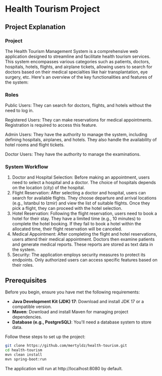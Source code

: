 # Health Tourism Project

## Project Explanation
### Project
The Health Tourism Management System is a comprehensive web application designed to streamline and facilitate health 
tourism services. This system encompasses various categories such as patients, doctors, hospitals, hotels, flights, 
and airplane tickets, allowing users to search for doctors based on their medical specialties like hair transplantation,
eye surgery, etc. Here's an overview of the key functionalities and features of the system:
### Roles
Public Users: They can search for doctors, flights, and hotels without the need to log in.

Registered Users: They can make reservations for medical appointments. Registration is required to access this feature.

Admin Users: They have the authority to manage the system, including defining hospitals, airplanes, and hotels. 
They also handle the availability of hotel rooms and flight tickets.

Doctor Users: They have the authority to manage the examinations.

### System Workflow
1. Doctor and Hospital Selection: Before making an appointment, users need to select a hospital and a doctor. 
The choice of hospitals depends on the location (city) of the hospital.
2. Flight Reservation: After selecting a doctor and hospital, users can search for available flights. 
They choose departure and arrival locations (e.g., Istanbul to Izmir) and view the list of suitable flights. 
Once they pick a flight, they can proceed with the hotel selection.
3. Hotel Reservation: Following the flight reservation, users need to book a hotel for their stay. 
They have a limited time (e.g., 10 minutes) to complete the hotel booking. If they fail to book a hotel within the 
allocated time, their flight reservation will be canceled.
4. Medical Appointment: After completing the flight and hotel reservations, users attend their medical appointment. 
Doctors then examine patients and generate medical reports. These reports are stored as text data in the system.
5. Security: The application employs security measures to protect its endpoints. Only authorized users can access 
specific features based on their roles.

## Prerequisites 
 
Before you begin, ensure you have met the following requirements:

- **Java Development Kit (JDK) 17**: Download and install JDK 17 or a compatible version.
- **Maven**: Download and install Maven for managing project dependencies.
- **Database (e.g., PostgreSQL)**: You'll need a database system to store data.

Follow these steps to set up the project:
```bash
git clone https://github.com/mertyldz/health-tourism.git
cd health-tourism
mvn clean install
mvn spring-boot:run
```
The application will run at http://localhost:8080 by default.